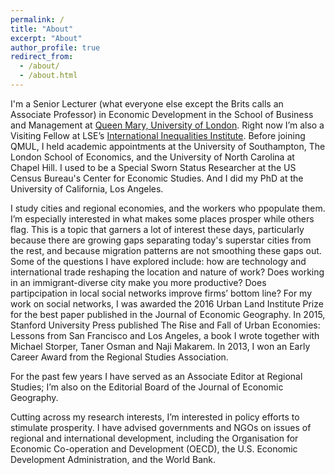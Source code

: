 ```yaml
---
permalink: /
title: "About"
excerpt: "About"
author_profile: true
redirect_from: 
  - /about/
  - /about.html
---
```


I'm a Senior Lecturer (what everyone else except the Brits calls an Associate Professor) in Economic Development in the School of Business and Management </a> at <a href="https://qmul.ac.uk" target="_blank">Queen Mary, University of London</a>. Right now I’m also a Visiting Fellow at LSE’s <a href="http://www.lse.ac.uk/International-Inequalities" target="_blank"> International Inequalities Institute</a>. Before joining QMUL, I held academic appointments at the University of Southampton, The London School of Economics, and the University of North Carolina at Chapel Hill. I used to be a Special Sworn Status Researcher at the US Census Bureau's Center for Economic Studies. And I did my PhD at the University of California, Los Angeles. 

I study cities and regional economies, and the workers who ppopulate them. I’m especially interested in what makes some places prosper while others flag. This is a topic that garners a lot of interest these days, particularly because there are growing gaps separating today's superstar cities from the rest, and because migration patterns are not smoothing these gaps out. Some of the questions I have explored include: how are technology and international trade reshaping the location and nature of work? Does working in an immigrant-diverse city make you more productive? Does partipcipation in local social networks improve firms’ bottom line? For my work on social networks, I was awarded the 2016 Urban Land Institute Prize for the best paper published in the Journal of Economic Geography. In 2015, Stanford University Press published The Rise and Fall of Urban Economies: Lessons from San Francisco and Los Angeles, a book I wrote together with Michael Storper, Taner Osman and Naji Makarem.  In 2013, I won an Early Career Award from the Regional Studies Association. 

For the past few years I have served as an Associate Editor at Regional Studies; I’m also on the Editorial Board of the Journal of Economic Geography.

Cutting across my research interests, I’m interested in policy efforts to stimulate prosperity. I have advised governments and NGOs on issues of regional and international development, including the Organisation for Economic Co-operation and Development (OECD), the U.S. Economic Development Administration, and the World Bank. 




